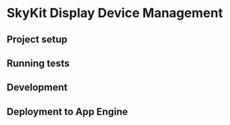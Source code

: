 # SkyKit Display Device Management #

## Project setup ##


## Running tests ##


## Development ##


## Deployment to App Engine ##


